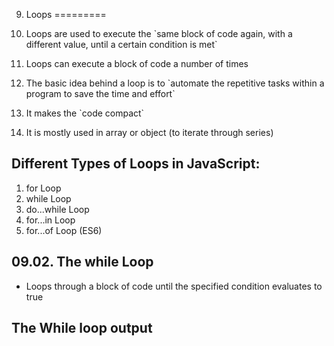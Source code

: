 09. Loops
=========

1.  Loops are used to execute the \`same block of code again, with a different value, until a certain condition is met\`
2.  Loops can execute a block of code a number of times
3.  The basic idea behind a loop is to \`automate the repetitive tasks within a program to save the time and effort\`
4.  It makes the \`code compact\`
5.  It is mostly used in array or object (to iterate through series)

Different Types of Loops in JavaScript:
---------------------------------------

1.  for Loop
2.  while Loop
3.  do...while Loop
4.  for...in Loop
5.  for...of Loop (ES6)

09.02. The while Loop
---------------------

-   Loops through a block of code until the specified condition evaluates to true

The While loop output
---------------------
